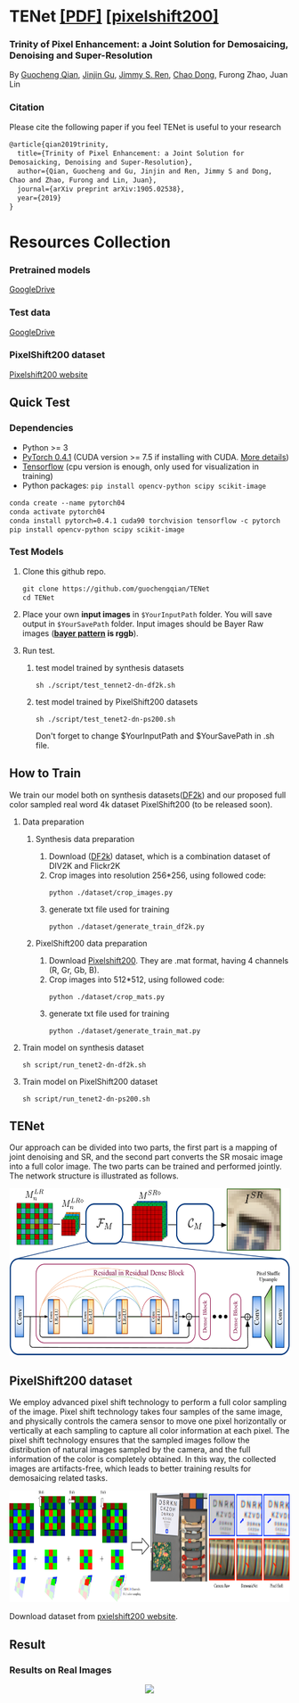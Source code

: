 # TENet <a href="https://arxiv.org/abs/1905.02538" target="_blank">[PDF]</a> <a href="http://gcqian.com/pixelshift200">[pixelshift200]</a> 

### Trinity of Pixel Enhancement: a Joint Solution for Demosaicing, Denoising and Super-Resolution
By [Guocheng Qian](https://guochengqian.github.io/), [Jinjin Gu](http://www.jasongt.com/), [Jimmy S. Ren](http://www.jimmyren.com/), [Chao Dong](https://scholar.google.com.hk/citations?user=OSDCB0UAAAAJ&hl=en), Furong Zhao, Juan Lin

### Citation 
Please cite the following paper if you feel TENet is useful to your research
```
@article{qian2019trinity,
  title={Trinity of Pixel Enhancement: a Joint Solution for Demosaicking, Denoising and Super-Resolution},
  author={Qian, Guocheng and Gu, Jinjin and Ren, Jimmy S and Dong, Chao and Zhao, Furong and Lin, Juan},
  journal={arXiv preprint arXiv:1905.02538},
  year={2019}
}
```


# Resources Collection
### Pretrained models
[GoogleDrive](https://drive.google.com/open?id=1FPELQupnGR750EoUWTY_0owkEnlAGVYH) 

### Test data
[GoogleDrive](https://drive.google.com/open?id=1PtpOo7U-J-IuttZHeduE5ZyHlMW-7s1R)

### PixelShift200 dataset 
[Pixelshift200 website](http://gcqian.com/pixelshift200)
   

## Quick Test
### Dependencies
- Python >= 3
- [PyTorch 0.4.1](https://pytorch.org/) (CUDA version >= 7.5 if installing with CUDA. [More details](https://pytorch.org/get-started/previous-versions/))
- [Tensorflow](https://www.tensorflow.org/install)  (cpu version is enough, only used for visualization in training)
- Python packages:  `pip install opencv-python scipy scikit-image`

```
conda create --name pytorch04
conda activate pytorch04
conda install pytorch=0.4.1 cuda90 torchvision tensorflow -c pytorch   
pip install opencv-python scipy scikit-image  
```

### Test Models
1. Clone this github repo.

    ```
    git clone https://github.com/guochengqian/TENet
    cd TENet
    ```
2. Place your own **input images** in `$YourInputPath` folder.  You will save output in `$YourSavePath` folder.
   Input images should be Bayer Raw images (**[bayer pattern](https://en.wikipedia.org/wiki/Bayer_filter) is rggb**). 
   
3. Run test.
   1. test model trained by synthesis datasets 
        ```
        sh ./script/test_tennet2-dn-df2k.sh  
        ```  
 
   2. test model trained by PixelShift200 datasets
        ```
        sh ./script/test_tenet2-dn-ps200.sh  
        ```  
        Don't forget to change $YourInputPath and $YourSavePath in .sh file.


## How to Train
We train our model both on synthesis datasets([DF2k](https://github.com/xinntao/BasicSR)) and our proposed full color sampled real word
4k dataset PixelShift200 (to be released soon).

1. Data preparation
    1. Synthesis data preparation
        1. Download ([DF2k](https://github.com/xinntao/BasicSR)) dataset, which is a combination dataset of DIV2K and Flickr2K
        2. Crop images into resolution 256*256, using followed code:
            ```
            python ./dataset/crop_images.py
            ```
        3. generate txt file used for training
            ```
            python ./dataset/generate_train_df2k.py
            ```       
        
    2. PixelShift200 data preparation 
        1. Download [Pixelshift200](http://guochengqian.com/pixelshift200). They are .mat format, having 4 channels (R, Gr, Gb, B).
        2. Crop images into 512*512, using followed code:
            ```
            python ./dataset/crop_mats.py
            ```
        3. generate txt file used for training
            ```
            python ./dataset/generate_train_mat.py
            ```
                         
2. Train model on synthesis dataset
    
    ```
    sh script/run_tenet2-dn-df2k.sh
    ```

3. Train model on PixelShift200 dataset
    ```
    sh script/run_tenet2-dn-ps200.sh    
    ```


## TENet

Our approach can be divided into two parts, the first part is a mapping of joint denoising and SR, 
and the second part converts the SR mosaic image into a full color image.
The two parts can be trained and performed jointly.
The network structure is illustrated as follows.

<p align="center">
  <img height="300" src="figures/Network.png">
</p>



## PixelShift200 dataset
We employ advanced pixel shift technology to perform a full color sampling of the image.
Pixel shift technology takes four samples of the same image, and physically controls the camera sensor to move one pixel horizontally or vertically at each sampling to capture all color information at each pixel.
The pixel shift technology ensures that the sampled images follow the distribution of natural images sampled by the camera, and the full information of the color is completely obtained.
In this way, the collected images are artifacts-free, which leads to better training results for demosaicing related tasks.

<p align="center">
  <img height="200" src="figures/PixelShift.png">
</p>  



Download dataset from [pxielshift200 website](http://gcqian.com/pixelshift200).
## Result
<!--### Results on simulated datasets-->


### Results on Real Images
<p align="center">
  <img width="800" src="figures/Surf.png">
</p>


